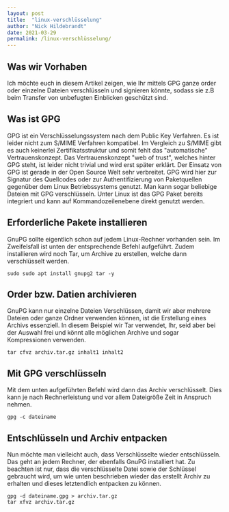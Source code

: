 ```yaml
---
layout: post
title:  "linux-verschlüsselung"
author: "Nick Hildebrandt"
date: 2021-03-29
permalink: /linux-verschlüsselung/
---
```


## Was wir Vorhaben

Ich möchte euch in diesem Artikel zeigen, wie Ihr mittels GPG ganze order oder einzelne Dateien verschlüsseln und signieren könnte, 
sodass sie z.B beim Transfer von unbefugten Einblicken geschützt sind.

## Was ist GPG

GPG ist ein Verschlüsselungssystem nach dem Public Key Verfahren. Es ist leider nicht zum S/MIME Verfahren kompatibel.
Im Vergleich zu S/MIME gibt es auch keinerlei Zertifikatsstruktur und somit fehlt das "automatische" Vertrauenskonzept.
Das Vertrauenskonzept "web of trust", welches hinter GPG steht, ist leider nicht trivial und wird erst später erklärt.
Der Einsatz von GPG ist gerade in der Open Source Welt sehr verbreitet.
GPG wird hier zur Signatur des Quellcodes oder zur Authentifizierung von Paketquellen gegenüber dem Linux Betriebssystems genutzt.
Man kann sogar beliebige Dateien mit GPG verschlüsseln. Unter Linux ist das GPG Paket bereits integriert und kann auf Kommandozeilenebene direkt genutzt werden.

## Erforderliche Pakete installieren

GnuPG sollte eigentlich schon auf jedem Linux-Rechner vorhanden sein. Im Zweifelsfall ist unten der entsprechende Befehl aufgeführt.
Zudem installieren wird noch Tar, um Archive zu erstellen, welche dann verschlüsselt werden.

```shell
sudo sudo apt install gnupg2 tar -y
```
## Order bzw. Datien archivieren

GnuPG kann nur einzelne Dateien Verschlüssen, damit wir aber mehrere Dateien oder ganze Ordner verwenden können,
ist die Erstellung eines Archivs essenziell. In diesem Beispiel wir Tar verwendet,
Ihr, seid aber bei der Auswahl frei und könnt alle möglichen Archive und sogar Kompressionen verwenden.

```shell
tar cfvz archiv.tar.gz inhalt1 inhalt2
```

## Mit GPG verschlüsseln

Mit dem unten aufgeführten Befehl wird dann das Archiv verschlüsselt. Dies kann je nach Rechnerleistung und vor allem Dateigröße Zeit in Anspruch nehmen.

```shell
gpg -c dateiname
```

## Entschlüsseln und Archiv entpacken

Nun möchte man vielleicht auch, dass Verschlüsselte wieder entschlüsseln. Das geht an jedem Rechner, der ebenfalls GnuPG installiert hat.
Zu beachten ist nur, dass die verschlüsselte Datei sowie der Schlüssel gebraucht wird,
um wie unten beschrieben wieder das erstellt Archiv zu erhalten und dieses letztendlich entpacken zu können.

```shell
gpg -d dateiname.gpg > archiv.tar.gz
tar xfvz archiv.tar.gz
```
